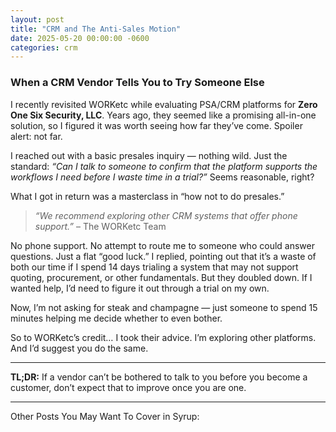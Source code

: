 ```yaml
---
layout: post
title: "CRM and The Anti-Sales Motion"
date: 2025-05-20 00:00:00 -0600
categories: crm
---
```


### When a CRM Vendor Tells You to Try Someone Else

I recently revisited WORKetc while evaluating PSA/CRM platforms for **Zero One Six Security, LLC**. Years ago, they seemed like a promising all-in-one solution, so I figured it was worth seeing how far they’ve come. Spoiler alert: not far.

I reached out with a basic presales inquiry — nothing wild. Just the standard: *“Can I talk to someone to confirm that the platform supports the workflows I need before I waste time in a trial?”* Seems reasonable, right?

What I got in return was a masterclass in “how not to do presales.”

> *“We recommend exploring other CRM systems that offer phone support.”*
> – The WORKetc Team

No phone support. No attempt to route me to someone who could answer questions. Just a flat “good luck.” I replied, pointing out that it’s a waste of both our time if I spend 14 days trialing a system that may not support quoting, procurement, or other fundamentals. But they doubled down. If I wanted help, I’d need to figure it out through a trial on my own.

Now, I’m not asking for steak and champagne — just someone to spend 15 minutes helping me decide whether to even bother.

So to WORKetc’s credit… I took their advice. I’m exploring other platforms. And I’d suggest you do the same.

---

**TL;DR:** If a vendor can’t be bothered to talk to you before you become a customer, don’t expect that to improve once you are one.

---

Other Posts You May Want To Cover in Syrup:
